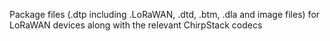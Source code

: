 Package files (.dtp including .LoRaWAN, .dtd, .btm, .dla and image files) for LoRaWAN devices along with the relevant ChirpStack codecs
